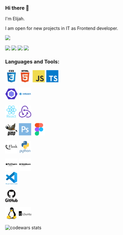 ### Hi there 👋

I'm Elijah.

I am open for new projects in IT as Frontend developer.

<!--
**LikeKugi/LikeKugi** is a ✨ _special_ ✨ repository because its `README.md` (this file) appears on your GitHub profile.

Here are some ideas to get you started:

- 🔭 I’m currently working on ...
- 🌱 I’m currently learning ...
- 👯 I’m looking to collaborate on ...
- 🤔 I’m looking for help with ...
- 💬 Ask me about ...
- 📫 How to reach me: ...
- 😄 Pronouns: ...
- ⚡ Fun fact: ...
-->

![](http://github-profile-summary-cards.vercel.app/api/cards/profile-details?username=likekugi&theme=discord_old_blurple)

![](http://github-profile-summary-cards.vercel.app/api/cards/repos-per-language?username=likekugi&theme=discord_old_blurple)
![](http://github-profile-summary-cards.vercel.app/api/cards/most-commit-language?username=likekugi&theme=discord_old_blurple)
![](http://github-profile-summary-cards.vercel.app/api/cards/stats?username=likekugi&theme=discord_old_blurple)
![](http://github-profile-summary-cards.vercel.app/api/cards/productive-time?username=likekugi&theme=discord_old_blurple&utcOffset=8)

<h3 align="left">Languages and Tools:</h3>
<p align="left">
  <code><img src="https://github.com/devicons/devicon/blob/master/icons/css3/css3-original-wordmark.svg" alt="css3" width="40" height="40"/></code>
  <code><img src="https://github.com/devicons/devicon/blob/master/icons/html5/html5-original-wordmark.svg" alt="html5" width="40" height="40"/></code>
  <code><img src="https://github.com/devicons/devicon/blob/master/icons/javascript/javascript-original.svg" alt="javascript" width="40" height="40"/></code>
  <code><img src="https://github.com/devicons/devicon/blob/master/icons/typescript/typescript-original.svg" alt="typescript" width="40" height="40"/></code>

<code><img src="https://github.com/devicons/devicon/blob/master/icons/eslint/eslint-original.svg" alt="eslint" width="40" height="40"/></code>
<code><img src="https://github.com/devicons/devicon/blob/master/icons/webpack/webpack-original-wordmark.svg" alt="webpack" width="40" height="40"/></code>

<code><img src="https://github.com/devicons/devicon/blob/master/icons/react/react-original-wordmark.svg" alt="react" width="40" height="40"/></code>
<code><img src="https://github.com/devicons/devicon/blob/master/icons/redux/redux-original.svg" alt="redux" width="40" height="40"/></code>

<code><img src="https://github.com/devicons/devicon/blob/master/icons/gimp/gimp-original-wordmark.svg" alt="gimp" width="40" height="40"/></code>
<code><img src="https://github.com/devicons/devicon/blob/master/icons/photoshop/photoshop-plain.svg" alt="photoshop" width="40" height="40"/></code>
<code><img src="https://github.com/devicons/devicon/blob/master/icons/figma/figma-original.svg" alt="figma" width="40" height="40"/></code>

<code><img src="https://github.com/devicons/devicon/blob/master/icons/flask/flask-original-wordmark.svg" alt="flask" width="40" height="40"/></code>
<code><img src="https://github.com/devicons/devicon/blob/master/icons/python/python-original-wordmark.svg" alt="python" width="40" height="40"/> </code>

<code><img src="https://github.com/devicons/devicon/blob/master/icons/pycharm/pycharm-original-wordmark.svg" alt="pycharm" width="40" height="40"/></code>
<code><img src="https://github.com/devicons/devicon/blob/master/icons/webstorm/webstorm-original-wordmark.svg" alt="webstorm" width="40" height="40"/> </code>
<code><img src="https://github.com/devicons/devicon/blob/master/icons/vscode/vscode-original-wordmark.svg" alt="vscode" width="40" height="40"/> </code>

<code><img src="https://github.com/devicons/devicon/blob/master/icons/github/github-original-wordmark.svg" alt="github" width="40" height="40"/></code>

<code><img src="https://github.com/devicons/devicon/blob/master/icons/linux/linux-original.svg" alt="linux" width="40" height="40"/></code>
<code><img src="https://github.com/devicons/devicon/blob/master/icons/ubuntu/ubuntu-plain-wordmark.svg" alt="ubuntu" width="40" height="40"/></code>

</p>

<img src="https://www.codewars.com/users/LikeKugi/badges/large" alt="codewars stats" width="40" height="40"/>
